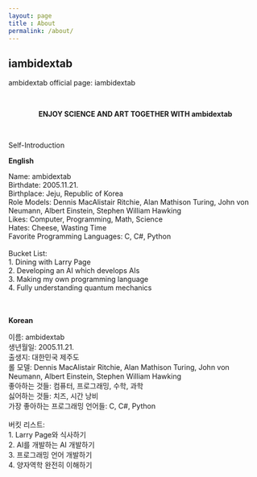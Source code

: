 ```yaml
---
layout: page
title : About
permalink: /about/
---
```


<h2>iambidextab</h2>
<p>ambidextab official page: iambidextab</p>
<br>
<center><p ><strong><span class="manual">ENJOY SCIENCE AND ART TOGETHER WITH</span> ambidextab</strong></p></center>
<br>
<p>Self-Introduction</p>
<div class="manual-post">
  <div class="manual manual-title">
  <strong>English</strong>
  </div>
<p> <div class="manual-content">
Name: ambidextab
<br>
Birthdate: 2005.11.21.  
<br>
Birthplace: Jeju, Republic of Korea  
<br>
Role Models: Dennis MacAlistair Ritchie, Alan Mathison Turing, John von Neumann, Albert Einstein, Stephen William Hawking  
<br>
Likes: Computer, Programming, Math, Science  
<br>
Hates: Cheese, Wasting Time  
<br>
Favorite Programming Languages: C, C#, Python  
<br><br>
Bucket List:
<br>
1. Dining with Larry Page
<br>
2. Developing an AI which develops AIs
<br>
3. Making my own programming language
<br>
4. Fully understanding quantum mechanics
<br>
<br>  
<br>  
</div>
</p>
</div>

<div class="manual-post">
  <div class="manual manual-title">
  <strong>Korean</strong>
  </div>
<p> <div class="manual-content">
이름: ambidextab  
<br>  
생년월일: 2005.11.21.  
<br>
출생지: 대한민국 제주도  
<br>
롤 모델: Dennis MacAlistair Ritchie, Alan Mathison Turing, John von Neumann, Albert Einstein, Stephen William Hawking  
<br>
좋아하는 것들: 컴퓨터, 프로그래밍, 수학, 과학  
<br>
싫어하는 것들: 치즈, 시간 낭비  
<br>
가장 좋아하는 프로그래밍 언어들: C, C#, Python  
<br>
<br>
버킷 리스트:
<br>
1. Larry Page와 식사하기
<br>
2. AI를 개발하는 AI 개발하기
<br>
3. 프로그래밍 언어 개발하기
<br>
4. 양자역학 완전히 이해하기
</div>
</p>
</div>

